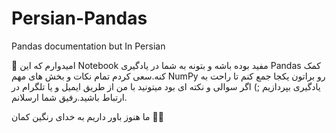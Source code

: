 # Persian-Pandas
Pandas documentation but In Persian

💢 امیدوارم که این Notebook مفید بوده باشه و بتونه به شما در یادگیری Pandas کمک کنه.سعی کردم تمام نکات و بخش های مهم NumPy رو براتون یکجا جمع کنم تا راحت به یادگیری بپردازیم ;)
اگر سوالی و نکته ای بود میتونید با من از طریق ایمیل و یا تلگرام در ارتباط باشید.رفیق شما ارسلانم.

ما هنوز باور داریم به خدای رنگین کمان 💫🌈





